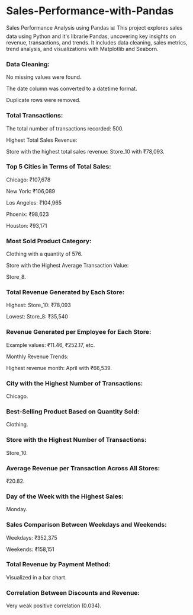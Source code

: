# Sales-Performance-with-Pandas
Sales Performance Analysis using Pandas 📊 This project explores sales data using Python and it's librarie Pandas, uncovering key insights on revenue, transactions, and trends. 
It includes data cleaning, sales metrics, trend analysis, and visualizations with Matplotlib and Seaborn.

### Data Cleaning:

No missing values were found.

The date column was converted to a datetime format.

Duplicate rows were removed.

### Total Transactions:

The total number of transactions recorded: 500.

Highest Total Sales Revenue:

Store with the highest total sales revenue: Store_10 with ₹78,093.

### Top 5 Cities in Terms of Total Sales:

Chicago: ₹107,678

New York: ₹106,089

Los Angeles: ₹104,965

Phoenix: ₹98,623

Houston: ₹93,171

### Most Sold Product Category:

Clothing with a quantity of 576.

Store with the Highest Average Transaction Value:

Store_8.

### Total Revenue Generated by Each Store:

Highest: Store_10: ₹78,093

Lowest: Store_8: ₹35,540

### Revenue Generated per Employee for Each Store:

Example values: ₹11.46, ₹252.17, etc.

Monthly Revenue Trends:

Highest revenue month: April with ₹66,539.

### City with the Highest Number of Transactions:

Chicago.

### Best-Selling Product Based on Quantity Sold:

Clothing.

### Store with the Highest Number of Transactions:

Store_10.

### Average Revenue per Transaction Across All Stores:

₹20.82.

### Day of the Week with the Highest Sales:

Monday.

### Sales Comparison Between Weekdays and Weekends:

Weekdays: ₹352,375

Weekends: ₹158,151

### Total Revenue by Payment Method:

Visualized in a bar chart.

### Correlation Between Discounts and Revenue:
Very weak positive correlation (0.034).
